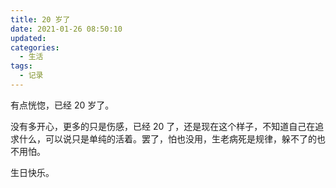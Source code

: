 ```yaml
---
title: 20 岁了
date: 2021-01-26 08:50:10
updated:
categories:
  - 生活
tags:
  - 记录
---
```


有点恍惚，已经 20 岁了。

没有多开心，更多的只是伤感，已经 20 了，还是现在这个样子，不知道自己在追求什么，可以说只是单纯的活着。罢了，怕也没用，生老病死是规律，躲不了的也不用怕。

生日快乐。